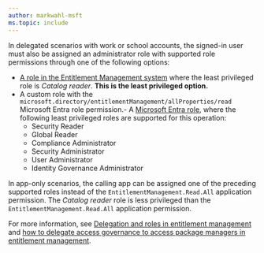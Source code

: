 ```yaml
---
author: markwahl-msft
ms.topic: include
---
```


<!-- Applies to:
- accessPackageCatalog
-->

In delegated scenarios with work or school accounts, the signed-in user must also be assigned an administrator role with supported role permissions through one of the following options:

- [A role in the Entitlement Management system](/entra/id-governance/entitlement-management-delegate) where the least privileged role is *Catalog reader*. **This is the least privileged option.**
- A custom role with the `microsoft.directory/entitlementManagement/allProperties/read` Microsoft Entra role permission.- A [Microsoft Entra role](/entra/identity/role-based-access-control/permissions-reference?toc=%2Fgraph%2Ftoc.json), where the following least privileged roles are supported for this operation:
    - Security Reader
    - Global Reader
    - Compliance Administrator
    - Security Administrator
    - User Administrator
    - Identity Governance Administrator

In app-only scenarios, the calling app can be assigned one of the preceding supported roles instead of the `EntitlementManagement.Read.All` application permission. The *Catalog reader* role is less privileged than the `EntitlementManagement.Read.All` application permission.

For more information, see [Delegation and roles in entitlement management](/entra/id-governance/entitlement-management-delegate) and [how to delegate access governance to access package managers in entitlement management](/entra/id-governance/entitlement-management-delegate-managers).
